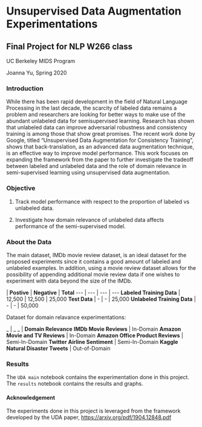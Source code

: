 # Unsupervised Data Augmentation Experimentations
## Final Project for NLP W266 class

UC Berkeley MIDS Program 

Joanna Yu, Spring 2020

### Introduction
While there has been rapid development in the field of Natural Language Processing in the last decade, the scarcity of labeled data remains a problem and researchers are looking for better ways to make use of the abundant unlabeled data for semisupervised
learning. Research has shown that unlabeled data can improve adversarial robustness and consistency training is among those that show great promises. The recent work done by Google, titled “Unsupervised Data Augmentation for Consistency Training”, shows that back-translation, as an advanced data augmentation technique, is an effective way to improve model performance. This work focuses on expanding the framework from the paper to further investigate the tradeoff between labeled and unlabeled data and the role of domain relevance in semi-supervised learning using unsupervised data augmentation.

### Objective 

1. Track model performance with respect to the proportion of labeled vs unlabeled data.

2. Investigate how domain relevance of unlabeled data affects performance of the semi-supervised model.

### About the Data

The main dataset, IMDb movie review dataset, is an ideal dataset for the proposed experiments since it contains a good amount of labeled and unlabeled examples. In addition, using a movie review dataset allows for the possibility of appending additional movie review data if one wishes to experiment with data beyond the size of the IMDb.


  | **Postive** | **Negative** | **Total**
 --- | --- | --- | --- 
**Labeled Training Data** | 12,500 | 12,500 | 25,000
**Test Data** | - | - | 25,000
**Unlabeled Training Data** | - | - | 50,000

Dataset for domain relavance experimentations:

_ | _
_ | **Domain Relevance**
**IMDb Movie Reviews** | In-Domain
**Amazon Movie and TV Reviews** | In-Domain
**Amazon Office Product Reviews** | Semi-In-Domain
**Twitter Airline Sentiment** | Semi-In-Domain
**Kaggle Natural Disaster Tweets** | Out-of-Domain




### Results
The `UDA main` notebook contains the experimentation done in this project. The `results` notebook contains the results and graphs.

#### Acknowledgement
The experiments done in this project is leveraged from the framework developed by the UDA paper, https://arxiv.org/pdf/1904.12848.pdf
